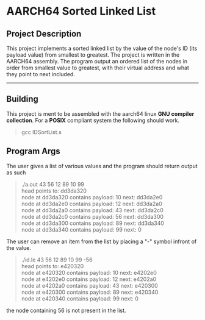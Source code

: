 # AARCH64 Sorted Linked List

## Project Description

This project implements a sorted linked list by the value of the node's ID (its payload value) from smallest to greatest. The project is written in the AARCH64 assembly. The program output an ordered list of the nodes in order from smallest value to greatest, with their virtual address and what they point to next included.

----

## Building
This project is ment to be assembled with the aarch64 linux __GNU compiler collection__.
For a __POSIX__ compliant system the following should work.

> gcc IDSortList.s

## Program Args

The user gives a list of various values and the program should return output as such

> ./a.out 43 56 12 89 10 99     
head points to: dd3da320      
node at dd3da320 contains payload: 10 next: dd3da2e0      
node at dd3da2e0 contains payload: 12 next: dd3da2a0     
node at dd3da2a0 contains payload: 43 next: dd3da2c0     
node at dd3da2c0 contains payload: 56 next: dd3da300     
node at dd3da300 contains payload: 89 next: dd3da340    
node at dd3da340 contains payload: 99 next:        0     


The user can remove an item from the list by placing a "-" symbol infront of the value.

> ./id.le 43 56 12 89 10 99 -56      
head points to: e420320          
node at  e420320 contains payload: 10 next:  e4202e0          
node at  e4202e0 contains payload: 12 next:  e4202a0           
node at  e4202a0 contains payload: 43 next:  e420300          
node at  e420300 contains payload: 89 next:  e420340         
node at  e420340 contains payload: 99 next:        0        

the node containing 56 is not present in the list.
